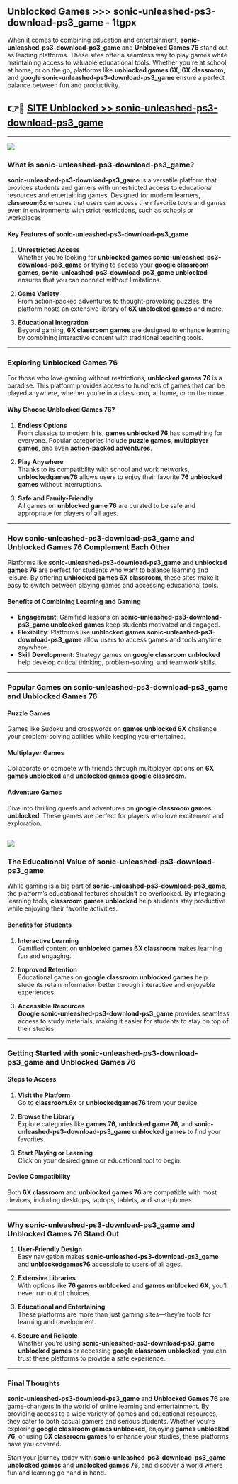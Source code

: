 ## Unblocked Games >>> sonic-unleashed-ps3-download-ps3_game - 1tgpx 

When it comes to combining education and entertainment, **sonic-unleashed-ps3-download-ps3_game** and **Unblocked Games 76** stand out as leading platforms. These sites offer a seamless way to play games while maintaining access to valuable educational tools. Whether you're at school, at home, or on the go, platforms like **unblocked games 6X**, **6X classroom**, and **google sonic-unleashed-ps3-download-ps3_game** ensure a perfect balance between fun and productivity.
## 👉🔴 [SITE Unblocked >> sonic-unleashed-ps3-download-ps3_game](http://premium.freeplayer.one?title=sonic-unleashed-ps3-download-ps3_game&ref=22JU)
---
<a href="http://premium.freeplayer.one?title=sonic-unleashed-ps3-download-ps3_game&ref=22JU/"><img src="https://github.com/user-attachments/assets/438f12ca-57a4-47a3-8ead-c64da593a1e5"/></a>
### What is sonic-unleashed-ps3-download-ps3_game?  

**sonic-unleashed-ps3-download-ps3_game** is a versatile platform that provides students and gamers with unrestricted access to educational resources and entertaining games. Designed for modern learners, **classroom6x** ensures that users can access their favorite tools and games even in environments with strict restrictions, such as schools or workplaces.  

#### Key Features of sonic-unleashed-ps3-download-ps3_game  

1. **Unrestricted Access**  
   Whether you're looking for **unblocked games sonic-unleashed-ps3-download-ps3_game** or trying to access your **google classroom games**, **sonic-unleashed-ps3-download-ps3_game unblocked** ensures that you can connect without limitations.  

2. **Game Variety**  
   From action-packed adventures to thought-provoking puzzles, the platform hosts an extensive library of **6X unblocked games** and more.  

3. **Educational Integration**  
   Beyond gaming, **6X classroom games** are designed to enhance learning by combining interactive content with traditional teaching tools.  



---

### Exploring Unblocked Games 76  

For those who love gaming without restrictions, **unblocked games 76** is a paradise. This platform provides access to hundreds of games that can be played anywhere, whether you're in a classroom, at home, or on the move.  

#### Why Choose Unblocked Games 76?  

1. **Endless Options**  
   From classics to modern hits, **games unblocked 76** has something for everyone. Popular categories include **puzzle games**, **multiplayer games**, and even **action-packed adventures**.  

2. **Play Anywhere**  
   Thanks to its compatibility with school and work networks, **unblockedgames76** allows users to enjoy their favorite **76 unblocked games** without interruptions.  

3. **Safe and Family-Friendly**  
   All games on **unblocked game 76** are curated to be safe and appropriate for players of all ages.  

---

### How sonic-unleashed-ps3-download-ps3_game and Unblocked Games 76 Complement Each Other  

Platforms like **sonic-unleashed-ps3-download-ps3_game** and **unblocked games 76** are perfect for students who want to balance learning and leisure. By offering **unblocked games 6X classroom**, these sites make it easy to switch between playing games and accessing educational tools.  

#### Benefits of Combining Learning and Gaming  

- **Engagement**: Gamified lessons on **sonic-unleashed-ps3-download-ps3_game unblocked games** keep students motivated and engaged.  
- **Flexibility**: Platforms like **unblocked games sonic-unleashed-ps3-download-ps3_game** allow users to access games and tools anytime, anywhere.  
- **Skill Development**: Strategy games on **google classroom unblocked** help develop critical thinking, problem-solving, and teamwork skills.  

---

### Popular Games on sonic-unleashed-ps3-download-ps3_game and Unblocked Games 76  

#### Puzzle Games  

Games like Sudoku and crosswords on **games unblocked 6X** challenge your problem-solving abilities while keeping you entertained.  

#### Multiplayer Games  

Collaborate or compete with friends through multiplayer options on **6X games unblocked** and **unblocked games google classroom**.  

#### Adventure Games  

Dive into thrilling quests and adventures on **google classroom games unblocked**. These games are perfect for players who love excitement and exploration.  

<a href="http://download.freeplayer.one?title=sonic-unleashed-ps3-download-ps3_game&ref=23D/"><img src="https://github.com/user-attachments/assets/fe0c3e91-c8e1-489c-acf0-e2f614c12fb8"/></a>
---

### The Educational Value of sonic-unleashed-ps3-download-ps3_game  

While gaming is a big part of **sonic-unleashed-ps3-download-ps3_game**, the platform’s educational features shouldn’t be overlooked. By integrating learning tools, **classroom games unblocked** help students stay productive while enjoying their favorite activities.  

#### Benefits for Students  

1. **Interactive Learning**  
   Gamified content on **unblocked games 6X classroom** makes learning fun and engaging.  

2. **Improved Retention**  
   Educational games on **google classroom unblocked games** help students retain information better through interactive and enjoyable experiences.  

3. **Accessible Resources**  
   **Google sonic-unleashed-ps3-download-ps3_game** provides seamless access to study materials, making it easier for students to stay on top of their studies.  

---

### Getting Started with sonic-unleashed-ps3-download-ps3_game and Unblocked Games 76  

#### Steps to Access  

1. **Visit the Platform**  
   Go to **classroom.6x** or **unblockedgames76** from your device.  

2. **Browse the Library**  
   Explore categories like **games 76**, **unblocked game 76**, and **sonic-unleashed-ps3-download-ps3_game unblocked games** to find your favorites.  

3. **Start Playing or Learning**  
   Click on your desired game or educational tool to begin.  

#### Device Compatibility  

Both **6X classroom** and **unblocked games 76** are compatible with most devices, including desktops, laptops, tablets, and smartphones.  

---

### Why sonic-unleashed-ps3-download-ps3_game and Unblocked Games 76 Stand Out  

1. **User-Friendly Design**  
   Easy navigation makes **sonic-unleashed-ps3-download-ps3_game** and **unblockedgames76** accessible to users of all ages.  

2. **Extensive Libraries**  
   With options like **76 games unblocked** and **games unblocked 6X**, you’ll never run out of choices.  

3. **Educational and Entertaining**  
   These platforms are more than just gaming sites—they’re tools for learning and development.  

4. **Secure and Reliable**  
   Whether you’re using **sonic-unleashed-ps3-download-ps3_game unblocked games** or accessing **google classroom unblocked**, you can trust these platforms to provide a safe experience.  

---

### Final Thoughts  

**sonic-unleashed-ps3-download-ps3_game** and **Unblocked Games 76** are game-changers in the world of online learning and entertainment. By providing access to a wide variety of games and educational resources, they cater to both casual gamers and serious students. Whether you’re exploring **google classroom games unblocked**, enjoying **games unblocked 76**, or using **6X classroom games** to enhance your studies, these platforms have you covered.  

Start your journey today with **sonic-unleashed-ps3-download-ps3_game unblocked games** and **unblocked games 76**, and discover a world where fun and learning go hand in hand.  
